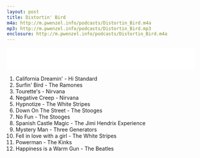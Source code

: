 ```yaml
---
layout: post
title: Distortin' Bird
m4a: http://m.pwenzel.info/podcasts/Distortin_Bird.m4a
mp3: http://m.pwenzel.info/podcasts/Distortin_Bird.mp3
enclosure: http://m.pwenzel.info/podcasts/Distortin_Bird.m4a
---
```


<iframe width="100%" height="60" src="//www.mixcloud.com/widget/iframe/?feed=http%3A%2F%2Fwww.mixcloud.com%2Fpwenzel%2Fdistortin-bird%2F&amp;mini=1&amp;embed_uuid=503301f3-3b02-4446-8a5e-3a367de50bd2&amp;replace=0&amp;hide_cover=1&amp;light=1&amp;hide_artwork=1&amp;embed_type=widget_standard&amp;hide_tracklist=1" frameborder="0"></iframe>

1. California Dreamin' - Hi Standard
2. Surfin' Bird - The Ramones
3. Tourette's - Nirvana
4. Negative Creep - Nirvana
5. Hypnotize - The White Stripes
6. Down On The Street - The Stooges
7. No Fun - The Stooges
8. Spanish Castle Magic - The Jimi Hendrix Experience
9. Mystery Man - Three Generators
10. Fell in love with a girl - The White Stripes
11. Powerman - The Kinks
12. Happiness is a Warm Gun - The Beatles